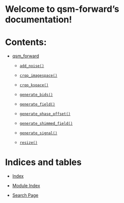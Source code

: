 <!-- qsm-forward documentation master file, created by
sphinx-quickstart on Wed Jun 14 13:37:21 2023.
You can adapt this file completely to your liking, but it should at least
contain the root `toctree` directive. -->
# Welcome to qsm-forward’s documentation!

# Contents:


* [qsm_forward](qsm_forward.md)


    * [`add_noise()`](qsm_forward.md#qsm_forward.add_noise)


    * [`crop_imagespace()`](qsm_forward.md#qsm_forward.crop_imagespace)


    * [`crop_kspace()`](qsm_forward.md#qsm_forward.crop_kspace)


    * [`generate_bids()`](qsm_forward.md#qsm_forward.generate_bids)


    * [`generate_field()`](qsm_forward.md#qsm_forward.generate_field)


    * [`generate_phase_offset()`](qsm_forward.md#qsm_forward.generate_phase_offset)


    * [`generate_shimmed_field()`](qsm_forward.md#qsm_forward.generate_shimmed_field)


    * [`generate_signal()`](qsm_forward.md#qsm_forward.generate_signal)


    * [`resize()`](qsm_forward.md#qsm_forward.resize)


# Indices and tables


* [Index](genindex.md)


* [Module Index](py-modindex.md)


* [Search Page](search.md)
